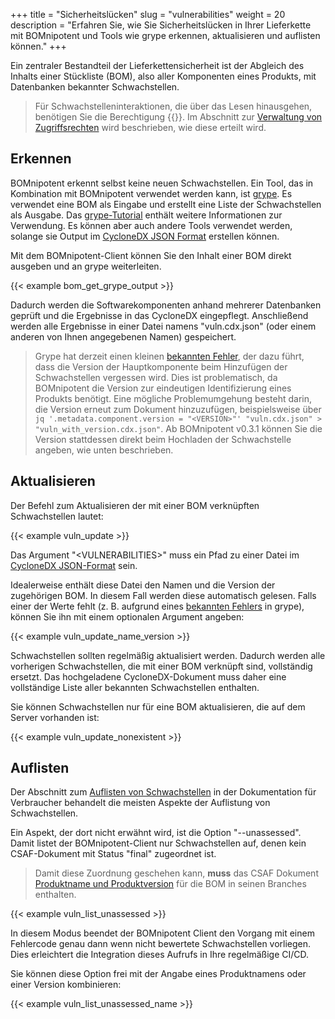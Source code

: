 +++
title = "Sicherheitslücken"
slug = "vulnerabilities"
weight = 20
description = "Erfahren Sie, wie Sie Sicherheitslücken in Ihrer Lieferkette mit BOMnipotent und Tools wie grype erkennen, aktualisieren und auflisten können."
+++

Ein zentraler Bestandteil der Lieferkettensicherheit ist der Abgleich des Inhalts einer Stückliste (BOM), also aller Komponenten eines Produkts, mit Datenbanken bekannter Schwachstellen.

> Für Schwachstelleninteraktionen, die über das Lesen hinausgehen, benötigen Sie die Berechtigung {{<vuln-management-de>}}. Im Abschnitt zur [Verwaltung von Zugriffsrechten](/de/client/manager/access-management/) wird beschrieben, wie diese erteilt wird.

## Erkennen

BOMnipotent erkennt selbst keine neuen Schwachstellen. Ein Tool, das in Kombination mit BOMnipotent verwendet werden kann, ist [grype](https://github.com/anchore/grype). Es verwendet eine BOM als Eingabe und erstellt eine Liste der Schwachstellen als Ausgabe. Das [grype-Tutorial](/de/integration/grype/) enthält weitere Informationen zur Verwendung. Es können aber auch andere Tools verwendet werden, solange sie Output im [CycloneDX JSON Format](https://cyclonedx.org/) erstellen können.

Mit dem BOMnipotent-Client können Sie den Inhalt einer BOM direkt ausgeben und an grype weiterleiten.

{{< example bom_get_grype_output >}}

Dadurch werden die Softwarekomponenten anhand mehrerer Datenbanken geprüft und die Ergebnisse in das CycloneDX eingepflegt. Anschließend werden alle Ergebnisse in einer Datei namens "vuln.cdx.json" (oder einem anderen von Ihnen angegebenen Namen) gespeichert.

> Grype hat derzeit einen kleinen [bekannten Fehler](https://github.com/anchore/grype/issues/2418), der dazu führt, dass die Version der Hauptkomponente beim Hinzufügen der Schwachstellen vergessen wird. Dies ist problematisch, da BOMnipotent die Version zur eindeutigen Identifizierung eines Produkts benötigt. Eine mögliche Problemumgehung besteht darin, die Version erneut zum Dokument hinzuzufügen, beispielsweise über `jq '.metadata.component.version = "<VERSION>"' "vuln.cdx.json" > "vuln_with_version.cdx.json"`. Ab BOMnipotent v0.3.1 können Sie die Version stattdessen direkt beim Hochladen der Schwachstelle angeben, wie unten beschrieben.

## Aktualisieren

Der Befehl zum Aktualisieren der mit einer BOM verknüpften Schwachstellen lautet:

{{< example vuln_update >}}

Das Argument "\<VULNERABILITIES\>" muss ein Pfad zu einer Datei im [CycloneDX JSON-Format](https://cyclonedx.org/) sein.

Idealerweise enthält diese Datei den Namen und die Version der zugehörigen BOM. In diesem Fall werden diese automatisch gelesen. Falls einer der Werte fehlt (z. B. aufgrund eines [bekannten Fehlers](https://github.com/anchore/grype/issues/2418) in grype), können Sie ihn mit einem optionalen Argument angeben:

{{< example vuln_update_name_version >}}

Schwachstellen sollten regelmäßig aktualisiert werden. Dadurch werden alle vorherigen Schwachstellen, die mit einer BOM verknüpft sind, vollständig ersetzt. Das hochgeladene CycloneDX-Dokument muss daher eine vollständige Liste aller bekannten Schwachstellen enthalten.

Sie können Schwachstellen nur für eine BOM aktualisieren, die auf dem Server vorhanden ist:

{{< example vuln_update_nonexistent >}}

## Auflisten

Der Abschnitt zum [Auflisten von Schwachstellen](/de/client/consumer/vulnerabilities/) in der Dokumentation für Verbraucher behandelt die meisten Aspekte der Auflistung von Schwachstellen.

Ein Aspekt, der dort nicht erwähnt wird, ist die Option "--unassessed". Damit listet der BOMnipotent-Client nur Schwachstellen auf, denen kein CSAF-Dokument mit Status "final" zugeordnet ist.

> Damit diese Zuordnung geschehen kann, **muss** das CSAF Dokument [Produktname und Produktversion](/de/integration/secvisogram/#zuordnung-zu-boms) für die BOM in seinen Branches enthalten.

{{< example vuln_list_unassessed >}}

In diesem Modus beendet der BOMnipotent Client den Vorgang mit einem Fehlercode genau dann wenn nicht bewertete Schwachstellen vorliegen. Dies erleichtert die Integration dieses Aufrufs in Ihre regelmäßige CI/CD.

Sie können diese Option frei mit der Angabe eines Produktnamens oder einer Version kombinieren:

{{< example vuln_list_unassessed_name >}}
